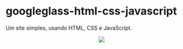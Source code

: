 # googleglass-html-css-javascript

Um site simples, usando HTML, CSS e JavaScript.
<br/>
<p align="center">
    <img src="media/gif-readme.gif">
</p>
<br/>
<p>
    <https://googleglass-html-css-javascript.netlify.app/>
</p>
